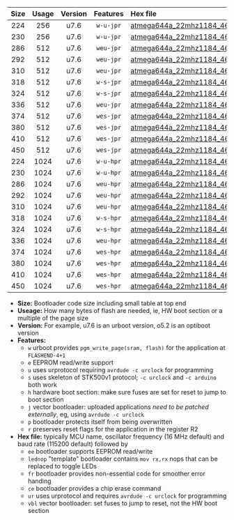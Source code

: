 |Size|Usage|Version|Features|Hex file|
|:-:|:-:|:-:|:-:|:--|
|224|256|u7.6|`w-u-jpr`|[atmega644a_22mhz1184_460800bps_ur_vbl.hex](https://raw.githubusercontent.com/stefanrueger/urboot/main//atmega644a_22mhz1184_460800bps_ur_vbl.hex)|
|230|256|u7.6|`w-u-jpr`|[atmega644a_22mhz1184_460800bps_lednop_ur_vbl.hex](https://raw.githubusercontent.com/stefanrueger/urboot/main//atmega644a_22mhz1184_460800bps_lednop_ur_vbl.hex)|
|286|512|u7.6|`weu-jpr`|[atmega644a_22mhz1184_460800bps_ee_ur_vbl.hex](https://raw.githubusercontent.com/stefanrueger/urboot/main//atmega644a_22mhz1184_460800bps_ee_ur_vbl.hex)|
|292|512|u7.6|`weu-jpr`|[atmega644a_22mhz1184_460800bps_ee_lednop_ur_vbl.hex](https://raw.githubusercontent.com/stefanrueger/urboot/main//atmega644a_22mhz1184_460800bps_ee_lednop_ur_vbl.hex)|
|310|512|u7.6|`weu-jpr`|[atmega644a_22mhz1184_460800bps_ee_lednop_fr_ur_vbl.hex](https://raw.githubusercontent.com/stefanrueger/urboot/main//atmega644a_22mhz1184_460800bps_ee_lednop_fr_ur_vbl.hex)|
|318|512|u7.6|`w-s-jpr`|[atmega644a_22mhz1184_460800bps_vbl.hex](https://raw.githubusercontent.com/stefanrueger/urboot/main//atmega644a_22mhz1184_460800bps_vbl.hex)|
|324|512|u7.6|`w-s-jpr`|[atmega644a_22mhz1184_460800bps_lednop_vbl.hex](https://raw.githubusercontent.com/stefanrueger/urboot/main//atmega644a_22mhz1184_460800bps_lednop_vbl.hex)|
|336|512|u7.6|`weu-jpr`|[atmega644a_22mhz1184_460800bps_ee_lednop_fr_ce_ur_vbl.hex](https://raw.githubusercontent.com/stefanrueger/urboot/main//atmega644a_22mhz1184_460800bps_ee_lednop_fr_ce_ur_vbl.hex)|
|374|512|u7.6|`wes-jpr`|[atmega644a_22mhz1184_460800bps_ee_vbl.hex](https://raw.githubusercontent.com/stefanrueger/urboot/main//atmega644a_22mhz1184_460800bps_ee_vbl.hex)|
|380|512|u7.6|`wes-jpr`|[atmega644a_22mhz1184_460800bps_ee_lednop_vbl.hex](https://raw.githubusercontent.com/stefanrueger/urboot/main//atmega644a_22mhz1184_460800bps_ee_lednop_vbl.hex)|
|410|512|u7.6|`wes-jpr`|[atmega644a_22mhz1184_460800bps_ee_lednop_fr_vbl.hex](https://raw.githubusercontent.com/stefanrueger/urboot/main//atmega644a_22mhz1184_460800bps_ee_lednop_fr_vbl.hex)|
|450|512|u7.6|`wes-jpr`|[atmega644a_22mhz1184_460800bps_ee_lednop_fr_ce_vbl.hex](https://raw.githubusercontent.com/stefanrueger/urboot/main//atmega644a_22mhz1184_460800bps_ee_lednop_fr_ce_vbl.hex)|
|224|1024|u7.6|`w-u-hpr`|[atmega644a_22mhz1184_460800bps_ur.hex](https://raw.githubusercontent.com/stefanrueger/urboot/main//atmega644a_22mhz1184_460800bps_ur.hex)|
|230|1024|u7.6|`w-u-hpr`|[atmega644a_22mhz1184_460800bps_lednop_ur.hex](https://raw.githubusercontent.com/stefanrueger/urboot/main//atmega644a_22mhz1184_460800bps_lednop_ur.hex)|
|286|1024|u7.6|`weu-hpr`|[atmega644a_22mhz1184_460800bps_ee_ur.hex](https://raw.githubusercontent.com/stefanrueger/urboot/main//atmega644a_22mhz1184_460800bps_ee_ur.hex)|
|292|1024|u7.6|`weu-hpr`|[atmega644a_22mhz1184_460800bps_ee_lednop_ur.hex](https://raw.githubusercontent.com/stefanrueger/urboot/main//atmega644a_22mhz1184_460800bps_ee_lednop_ur.hex)|
|310|1024|u7.6|`weu-hpr`|[atmega644a_22mhz1184_460800bps_ee_lednop_fr_ur.hex](https://raw.githubusercontent.com/stefanrueger/urboot/main//atmega644a_22mhz1184_460800bps_ee_lednop_fr_ur.hex)|
|318|1024|u7.6|`w-s-hpr`|[atmega644a_22mhz1184_460800bps.hex](https://raw.githubusercontent.com/stefanrueger/urboot/main//atmega644a_22mhz1184_460800bps.hex)|
|324|1024|u7.6|`w-s-hpr`|[atmega644a_22mhz1184_460800bps_lednop.hex](https://raw.githubusercontent.com/stefanrueger/urboot/main//atmega644a_22mhz1184_460800bps_lednop.hex)|
|336|1024|u7.6|`weu-hpr`|[atmega644a_22mhz1184_460800bps_ee_lednop_fr_ce_ur.hex](https://raw.githubusercontent.com/stefanrueger/urboot/main//atmega644a_22mhz1184_460800bps_ee_lednop_fr_ce_ur.hex)|
|374|1024|u7.6|`wes-hpr`|[atmega644a_22mhz1184_460800bps_ee.hex](https://raw.githubusercontent.com/stefanrueger/urboot/main//atmega644a_22mhz1184_460800bps_ee.hex)|
|380|1024|u7.6|`wes-hpr`|[atmega644a_22mhz1184_460800bps_ee_lednop.hex](https://raw.githubusercontent.com/stefanrueger/urboot/main//atmega644a_22mhz1184_460800bps_ee_lednop.hex)|
|410|1024|u7.6|`wes-hpr`|[atmega644a_22mhz1184_460800bps_ee_lednop_fr.hex](https://raw.githubusercontent.com/stefanrueger/urboot/main//atmega644a_22mhz1184_460800bps_ee_lednop_fr.hex)|
|450|1024|u7.6|`wes-hpr`|[atmega644a_22mhz1184_460800bps_ee_lednop_fr_ce.hex](https://raw.githubusercontent.com/stefanrueger/urboot/main//atmega644a_22mhz1184_460800bps_ee_lednop_fr_ce.hex)|

- **Size:** Bootloader code size including small table at top end
- **Useage:** How many bytes of flash are needed, ie, HW boot section or a multiple of the page size
- **Version:** For example, u7.6 is an urboot version, o5.2 is an optiboot version
- **Features:**
  + `w` urboot provides `pgm_write_page(sram, flash)` for the application at `FLASHEND-4+1`
  + `e` EEPROM read/write support
  + `u` uses urprotocol requiring `avrdude -c urclock` for programming
  + `s` uses skeleton of STK500v1 protocol; `-c urclock` and `-c arduino` both work
  + `h` hardware boot section: make sure fuses are set for reset to jump to boot section
  + `j` vector bootloader: uploaded applications *need to be patched externally*, eg, using `avrdude -c urclock`
  + `p` bootloader protects itself from being overwritten
  + `r` preserves reset flags for the application in the register R2
- **Hex file:** typically MCU name, oscillator frequency (16 MHz default) and baud rate (115200 default) followed by
  + `ee` bootloader supports EEPROM read/write
  + `lednop` "template" bootloader contains `mov rx,rx` nops that can be replaced to toggle LEDs
  + `fr` bootloader provides non-essential code for smoother error handing
  + `ce` bootloader provides a chip erase command
  + `ur` uses urprotocol and requires `avrdude -c urclock` for programming
  + `vbl` vector bootloader: set fuses to jump to reset, not the HW boot section
